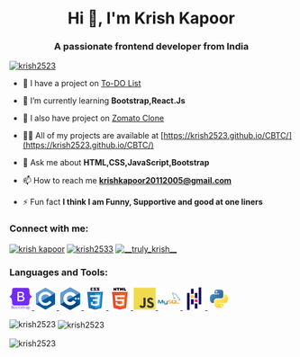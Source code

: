 <h1 align="center">Hi 👋, I'm Krish Kapoor</h1>
<h3 align="center">A passionate frontend developer from India</h3>

<p align="left"> <a href="https://github.com/ryo-ma/github-profile-trophy"><img src="https://github-profile-trophy.vercel.app/?username=krish2523" alt="krish2523" /></a> </p>

- 🔭 I have a project on [To-DO List](https://krish2523.github.io/CBTC1/)

- 🌱 I’m currently learning **Bootstrap,React.Js**

- 👯 I also have project on [Zomato Clone](https://krish2523.github.io/Zomato_clone/)

- 👨‍💻 All of my projects are available at [https://krish2523.github.io/CBTC/](https://krish2523.github.io/CBTC/)

- 💬 Ask me about **HTML,CSS,JavaScript,Bootstrap**

- 📫 How to reach me **krishkapoor20112005@gmail.com**

- ⚡ Fun fact **I think I am Funny, Supportive and good at one liners**

<h3 align="left">Connect with me:</h3>
<p align="left">
<a href="https://www.linkedin.com/in/krish-kapoor-12aa1b28a/" target="blank"><img align="center" src="https://raw.githubusercontent.com/rahuldkjain/github-profile-readme-generator/master/src/images/icons/Social/linked-in-alt.svg" alt="krish kapoor" height="30" width="40" /></a>
<a href="https://kaggle.com/krish2533" target="blank"><img align="center" src="https://raw.githubusercontent.com/rahuldkjain/github-profile-readme-generator/master/src/images/icons/Social/kaggle.svg" alt="krish2533" height="30" width="40" /></a>
<a href="https://instagram.com/__truly_krish__" target="blank"><img align="center" src="https://raw.githubusercontent.com/rahuldkjain/github-profile-readme-generator/master/src/images/icons/Social/instagram.svg" alt="__truly_krish__" height="30" width="40" /></a>
</p>

<h3 align="left">Languages and Tools:</h3>
<p align="left"> <a href="https://getbootstrap.com" target="_blank" rel="noreferrer"> <img src="https://raw.githubusercontent.com/devicons/devicon/master/icons/bootstrap/bootstrap-plain-wordmark.svg" alt="bootstrap" width="40" height="40"/> </a> <a href="https://www.cprogramming.com/" target="_blank" rel="noreferrer"> <img src="https://raw.githubusercontent.com/devicons/devicon/master/icons/c/c-original.svg" alt="c" width="40" height="40"/> </a> <a href="https://www.w3schools.com/cpp/" target="_blank" rel="noreferrer"> <img src="https://raw.githubusercontent.com/devicons/devicon/master/icons/cplusplus/cplusplus-original.svg" alt="cplusplus" width="40" height="40"/> </a> <a href="https://www.w3schools.com/css/" target="_blank" rel="noreferrer"> <img src="https://raw.githubusercontent.com/devicons/devicon/master/icons/css3/css3-original-wordmark.svg" alt="css3" width="40" height="40"/> </a> <a href="https://www.w3.org/html/" target="_blank" rel="noreferrer"> <img src="https://raw.githubusercontent.com/devicons/devicon/master/icons/html5/html5-original-wordmark.svg" alt="html5" width="40" height="40"/> </a> <a href="https://developer.mozilla.org/en-US/docs/Web/JavaScript" target="_blank" rel="noreferrer"> <img src="https://raw.githubusercontent.com/devicons/devicon/master/icons/javascript/javascript-original.svg" alt="javascript" width="40" height="40"/> </a> <a href="https://www.mysql.com/" target="_blank" rel="noreferrer"> <img src="https://raw.githubusercontent.com/devicons/devicon/master/icons/mysql/mysql-original-wordmark.svg" alt="mysql" width="40" height="40"/> </a> <a href="https://pandas.pydata.org/" target="_blank" rel="noreferrer"> <img src="https://raw.githubusercontent.com/devicons/devicon/2ae2a900d2f041da66e950e4d48052658d850630/icons/pandas/pandas-original.svg" alt="pandas" width="40" height="40"/> </a> <a href="https://www.python.org" target="_blank" rel="noreferrer"> <img src="https://raw.githubusercontent.com/devicons/devicon/master/icons/python/python-original.svg" alt="python" width="40" height="40"/> </a> </p>

<p><img align="left" src="https://github-readme-stats.vercel.app/api/top-langs?username=krish2523&show_icons=true&locale=en&layout=compact" alt="krish2523" /></p>

<p>&nbsp;<img align="center" src="https://github-readme-stats.vercel.app/api?username=krish2523&show_icons=true&locale=en" alt="krish2523" /></p>

<p><img align="center" src="https://github-readme-streak-stats.herokuapp.com/?user=krish2523&" alt="krish2523" /></p>

